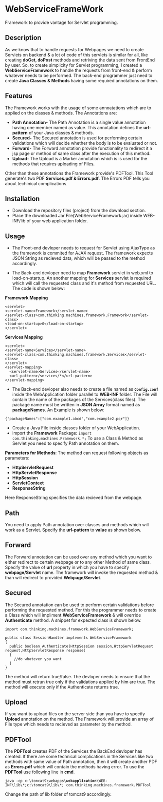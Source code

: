 # WebServiceFrameWork
Framework to provide vantage for Servlet programming.

## Description
As we know that to handle requests for Webpages we need to create Servlets on backend & a lot of code of this servlets is similar for all, like creating **doGet, doPost** methods and retriving the data sent from FrontEnd by user. So, to create simplicity for Servlet programming, I created a **WebServiceFramework** to handle the requests from front-end & perform whatever needs to be performed. The back-end programmer just need to create **Java Classes & Methods** having some required annotations on them.

## Features
The Framework works with the usage of some annoatations which are to applied on the classes & methods. The Annotations are:
* **Path Annotation-** The Path Annotation is a single value annotation having one member named as value. This annotation defines the **url-pattern** of your Java classes & methods.  
* **Secured-** The Secured annotation is used for performing certain validations which will decide whether the body is to be evaluated or not.
* **Forward-** The Forward annotation provide functionality to redirect it a jsp page or method of same class after the execution of this method.
* **Upload-** The Upload is a Marker annotation which is is used for the methods that requires uploading of Files.

Other than these annotations the Framework provide's PDFTool. This Tool generate's two PDF **Services.pdf & Errors.pdf**. The Errors PDF tells you about techinical complications. 

## Installation
* Download the repository files (project) from the download section.
* Place the downloaded Jar File(WebServiceFramework.jar) inside WEB-INF/lib of your web application folder. 

## Usage
* The Front-end devloper needs to request for Servlet using AjaxType as the framework is commited for AJAX request. The framework expects JSON String as recieved data, which will be passed to the method accordingly.

* The Back-end devloper need to map **Framework** servlet in web.xml to load-on-startup. An another mapping for **Services** servlet is required which will call the requested class and it's method from requested URL. The code is shown below:

**Framework Mapping**
```
<servlet>
<servlet-name>Framework</servlet-name>
<servlet-class>com.thinking.machines.framework.Framework</servlet-class>
<load-on-startup>0</load-on-startup>
</servlet>
```
**Services Mapping**
```
<servlet>
<servlet-name>Services</servlet-name>
<servlet-class>com.thinking.machines.framework.Services</servlet-class>
</servlet>
<servlet-mapping>
  <servlet-name>Services</servlet-name>
  <url-pattern>/services/*</url-pattern>
</servlet-mapping>
```

* The Back-end devloper also needs to create a file named as **```Config.conf```** inside the WebApplication folder parallel to **WEB-INF** folder. The File will contain the name of the packages of the Services(class files). The package name must be written in **JSON Array** format named as **packageNames**. An Example is shown below:
```
{"packageNames":["com.example1.abcd","com.example2.pqr"]}
```

* Create a Java File inside classes folder of your WebApplication.
* import the **Framework** Package:
``` import com.thinking.machines.Framework.*; ```
To use a Class & Method as Servlet you need to specify Path annotation on them.

**Parameters for Methods**: The method can request following objects as parameters:
* **HttpServletRequest**
* **HttpServletResponse**
* **HttpSession**
* **ServletContext**
* **ResponseString**

Here ResponseString specifies the data recieved from the webpage.

## Path
You need to apply Path annotation over classes and methods which will work as a Servlet. Specify the **url-pattern** to **value** as shown below.

## Forward
The Forward annotation can be used over any method which you want to either redirect to certain webpage or to any other Method of same class. Specify the value of **url** property in which you have to specify **webpage/Servlet** name. The framework will invoke the requested method & than will redirect to provided **Webpage/Servlet**.

## Secured
The Secured annotation can be used to perform certain validations before performing the requested method. For this the programmer needs to create a Class which will impliment **WebServiceFramework** & will override **Authenticate** method. A snippet for expected class is 
shown below.

```
import com.thinking.machines.framework.WebServiceFramework;

public class SessionHandler implements WebServiceFramework
{
  public boolean Authenticate(HttpSession session,HttpServletRequest request,HttpServletResponse response)
  {
    //do whatever you want
  }
}

```
The method will return true/false. The devloper needs to ensure that the method must retrun true only if the validations applied by him are true. The method will execute only if the Authenticate returns true.

## Upload
If you want to upload files on the server side than you have to specify **Upload** annotation on the method. The Framework will provide an array of File type which needs to recieved as parameter by the method.

## PDFTool
The **PDFTool** creates PDF of the Services the BackEnd devloper has created. If there are some technical complications in the Services
like two methods with same value of Path annotation, then it will create another PDF as **Errors.pdf** which will contain the methods having error. To use the **PDFTool** use following line in **cmd**.

``java -cp c:\tomcat9\webapps\``**``webapplication``**``\WEB-INF\lib\*;c:\tomcat9\lib\*; com.thinking.machines.framework.PDFTool``

Change the path of lib folder of tomcat9 accordingly.

